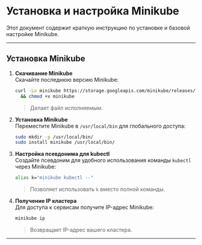 # Установка и настройка Minikube

Этот документ содержит краткую инструкцию по установке и базовой настройке Minikube.

---

## Установка Minikube

1. **Скачивание Minikube**  
   Скачайте последнюю версию Minikube:
   ```bash
   curl -Lo minikube https://storage.googleapis.com/minikube/releases/latest/minikube-linux-amd64 \
     && chmod +x minikube
   ```
   > Делает файл исполняемым.

2. **Установка Minikube**  
   Переместите Minikube в `/usr/local/bin` для глобального доступа:
   ```bash
   sudo mkdir -p /usr/local/bin/
   sudo install minikube /usr/local/bin/
   ```

3. **Настройка псевдонима для kubectl**  
   Создайте псевдоним для удобного использования команды `kubectl` через Minikube:
   ```bash
   alias k="minikube kubectl --"
   ```
   > Позволяет использовать `k` вместо полной команды.

4. **Получение IP кластера**  
   Для доступа к сервисам получите IP-адрес Minikube:
   ```bash
   minikube ip
   ```
   > Возвращает IP-адрес вашего кластера.

---
